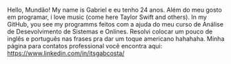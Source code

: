 Hello, Mundão!
My name is Gabriel e eu tenho 24 anos.
Além do meu gosto em programar, i love music (come here Taylor Swift and others).
In my GitHub, you see my programms feitos com a ajuda do meu curso de Análise de Desevolvimento de Sistemas e Onlines.
Resolvi colocar um pouco de inglês e português nas frases pra dar um toque americano hahahaha.
Minha página para contatos professional você encontra aqui: https://www.linkedin.com/in/itsgabcosta/
